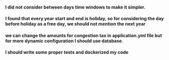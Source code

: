 #### I did not consider between days time windows to make it simpler.

#### I found that every year start and end is holiday, so for considering the day before holiday as a free day, we should not mention the next year

#### we can change the amounts for congestion tax in application.yml file but for more dynamic configuration I should use database.

#### I should write some proper tests and dockerized my code

